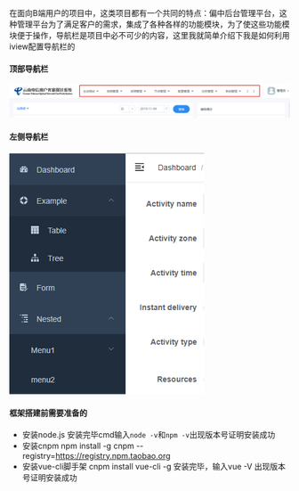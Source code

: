 在面向B端用户的项目中，这类项目都有一个共同的特点：偏中后台管理平台，这种管理平台为了满足客户的需求，集成了各种各样的功能模块，为了使这些功能模块便于操作，导航栏是项目中必不可少的内容，这里我就简单介绍下我是如何利用iview配置导航栏的<br>
#### 顶部导航栏
![顶部导航栏](./img/005.png "顶部导航栏")<br>
#### 左侧导航栏
![左侧导航栏](./img/006.png "左侧导航栏")<br>
#### 框架搭建前需要准备的
- 安装node.js 安装完毕cmd输入`node -v`和`npm -v`出现版本号证明安装成功
- 安装cnpm npm install -g cnpm --registry=https://registry.npm.taobao.org
- 安装vue-cli脚手架  cnpm install vue-cli -g 安装完毕，输入vue -V 出现版本号证明安装成功


